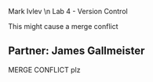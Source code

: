 Mark Ivlev \n Lab 4 - Version Control


This might cause a merge conflict

## Partner: James Gallmeister


MERGE CONFLICT plz
